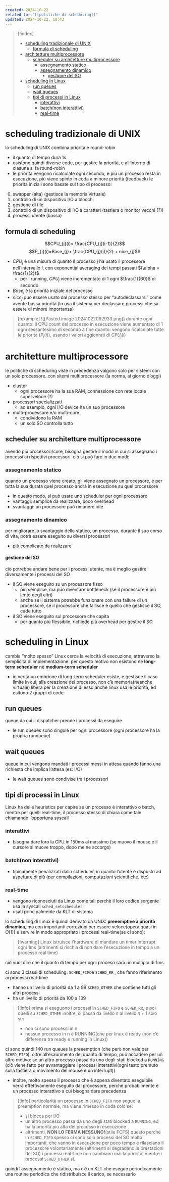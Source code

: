 ```yaml
---
created: 2024-10-22
related to: "[[politiche di scheduling]]"
updated: 2024-10-22, 10:43
---
```

>[!index]
>
>- [scheduling tradizionale di UNIX](#scheduling%20tradizionale%20di%20UNIX)
>	- [formula di scheduling](#formula%20di%20scheduling)
>- [architetture multiprocessore](#architetture%20multiprocessore)
>	- [scheduler su architetture multiprocessore](#scheduler%20su%20architetture%20multiprocessore)
>		- [assegnamento statico](#assegnamento%20statico)
>		- [assegnamento dinamico](#assegnamento%20dinamico)
>			- [gestione del SO](#gestione%20del%20SO)
>- [scheduling in Linux](#scheduling%20in%20Linux)
>	- [run queues](#run%20queues)
>	- [wait queues](#wait%20queues)
>	- [tipi di processi in Linux](#tipi%20di%20processi%20in%20Linux)
>		- [interattivi](#interattivi)
>		- [batch(non interattivi)](#batch(non%20interattivi))
>		- [real-time](#real-time)

# scheduling tradizionale di UNIX
lo scheduling di UNIX combina priorità e round-robin
- il quanto di tempo dura 1s
- esistono quindi diverse code, per gestire la priorità, e all’interno di ciasuna si fa round-robin
- le priorità vengono ricalcolate ogni secondo, e più un processo resta in esecuzione, più viene spinto in coda a minore priorità (feedback)
le priorità iniziali sono basate sul tipo di processo:
0. swapper (alta) (gestisce la memoria virtuale)
1. controllo di un dispositivo I/O a blocchi
2. gestione di file
3. controllo di un dispositivo di I/O a caratteri (tastiera o monitor vecchi (?))
4. processi utente (bassa)
## formula di scheduling
$$CPU_{j}(i)= \frac{CPU_{j}(i-1)}{2}$$
$$P_{j}(i)=Base_{j}+ \frac{CPU_{j}(i)}{2} + nice_{j}$$
- $CPU_{j}$ è una misura di quanto il processo $j$ ha usato il processore nell’intervallo $i$, con exponential averaging dei tempi passati $(\alpha = \frac{1}{2})$
	- per i running, $CPU_{j}$ viene incrementato di 1 ogni $\frac{1}{60}$ di secondo
- $Base_{j}$ è la priorità iniziale del processo
- $nice_{j}$ può essere usato dal processo stesso per “autodeclassarsi” come avente bassa priorità (lo usa il sistema per declassare processi che sa essere di minore importanza)
>[!example]
![[Pasted image 20241022092933.png]]
durante ogni quanto: il CPU count del processo in esecuzione viene aumentato di 1 ogni sessantesimo di secondo
a fine quanto: vengono ricalcolate tutte le priorità ($P_{j}(i)$), usando i valori aggionrati di $CPU_{j}(i)$
# architetture multiprocessore
le politiche di scheduling viste in precedenza valgono solo per sistemi con un solo processore. con sitemi multiprocessore (la norma, al giorno d’oggi)
- cluster
	- ogni processore ha la sua RAM, connessione con rete locale superveloce (?)
- processori specializzati
	- ad esempio, ogni I/O device ha un suo processore
- multi-processore e/o multi-core
	- condividono la RAM
	- un solo SO controlla tutto
## scheduler su architetture multiprocessore
avendo più processori/core, bisogna gestire il modo in cui si assegnano i processi ai rispettivi processori. ciò si può fare in due modi:
### assegnamento statico
quando un processo viene creato, gli viene assegnato un processore, e per tutta la sua durata quel processo andrà in esecuzione su quel processore
- in questo modo, si può usare uno scheduler per ogni processore
- vantaggi: semplice da realizzare, poco overhead
- svantaggi: un processore può rimanere idle
### assegnamento dinamico
per migliorare lo svantaggio dello statico, un processo, durante il suo corso di vita, potrà essere eseguito su diversi processori
- più complicato da realizzare
#### gestione del SO
ciò potrebbe andare bene per i processi utente, ma è meglio gestire diversamente i processi del SO
- il SO viene eseguito su un processore fisso
	- più semplice, ma può diventare bottleneck (se il processore è più lento degli altri)
	- anche se il sistema potrebbe funzionare con una failure di un processore, se il processore che fallisce è quello che gestisce il SO, cade tutto
- il SO viene eseguito sul processore che capita
	-  per quanto più flessibile, richiede più overhead per gestire il SO
# scheduling in Linux
cambia “molto spesso”
Linux cerca la velocità di esecuzione, attraverso la semplicità di implementazione: per questo motivo non esistono ne **long-term scheduler** nè **medium-term scheduler**
- in verità un embrione di long-term scheduler esiste, e gestisce il caso limite in cui, alla creazione del processo, non c’è memoria(neanche virtuale) libera per la creazione di esso
anche linux usa le priorità, ed esitono 2 gruppi di code:
## run queues
queue da cui il dispatcher prende i processi da eseguire
- le run queues sono singole per ogni processore (ogni processore ha la propria runqueue)
## wait queues
queue in cui vengono mandati i processi messi in attesa quando fanno una richiesta che implica l’attesa (es: I/O)
- le wait queues sono condivise tra i processori
## tipi di processi in Linux
Linux ha delle heuristics per capire se un processo è interattivo o batch, mentre per quelli real-time, il processo stesso di chiara come tale chiamando l’opportuna syscall
### interattivi
- bisogna dare loro la CPU in 150ms al massimo (se muovo il mouse e il cursore si muove troppo, dopo me ne accorgo)
### batch(non interattivi)
- tipicamente penalizzati dallo scheduler, in quanto l’utente è disposto ad aspettare di più (per compilazioni, computazioni scientifiche, etc)
### real-time
- vengono riconosciuti da Linux come tali perchè il loro codice sorgente usa la syscall `sched_setscheduler`
- usati principalmente da KLT di sistema

lo scheduling di Linux è quindi derivato da UNIX: **preeemptive a priorità dinamica**, ma con importanti correzioni per essere veloce(opera quasi in $O(1)$) e servire in modo appropriato i processi real-time(se ci sono):
>[!warning] Linux istruisce l’hardware di mandare un timer interrupt ogni 1ms (altrimenti si rischia di non dare l’esecuzione in tempo a un processo real time)

ciò vuol dire che il quanto di tempo per ogni proceso sarà un multiplo di 1ms

ci sono 3 classi di scheduling:
`SCHED_FIFO`e `SCHED_RR` , che fanno riferimento ai processi real-time
- hanno un livello di priorità da 1 a 99
`SCHED_OTHER` che contiene tutti gli altri processi
- ha un livello di priorità da 100 a 139
>[!info] prima si eseguono i processi in `SCHED_FIFO` e `SCHED_RR`, e poi quelli su `SCHED_OTHER`
inoltre, si passa da livello $n$ al livello $n+1$ solo se:
>- non ci sono processi in n
>- nessun processo in n è RUNNING(che per linux è ready (non c’è differenza tra ready e running in Linux))

ci sono quindi 140 run queues
la preeemption (che però non vale per `SCHED_FIFO`), oltre all’esaurimento del quanto di tempo, può accadere per un altro motivo: se un altro processo passa da uno degli stati blocked a `RUNNING` (ciò viene fatto per avvantaggiare i processi interattivi(ogni tasto premuto sulla tastiera o movimento del mouse è un interrupt))
- inoltre, molto spesso il processo che è appena diventato eseguibile verrà effettivamente eseguito dal processore, perchè probabilmente è un processo interattivo a cui bisogna dare precedenza 

>[!info] particolarità
>un processo in `SCHED_FIFO` non segue la preemption normale, ma viene rimesso in coda solo se:
>- si blocca per I/O 
>- un altro processo passa da uno degli stati blocked a `RUNNING`, ed ha la priorità più alta del processo in esecuzione
>- altrimenti, **NON LO FERMA NESSUNO!**(stile FCFS)
>questo perchè in `SCHED_FIFO` spesso ci sono solo processi del SO molto importanti, che vanno in esecuzione per poco tempo e rilasciano il processore volontariamente (altrimenti si degradano le prestazioni del SO)
i processi real-time non cambiano mai la priorità, mentre i processi `SCHED_OTHER` sì.

quindi l’assegnamento è statico, ma c’è un KLT che esegue periodicamente una routine periodica che ridistribuisce il carico, se necessario